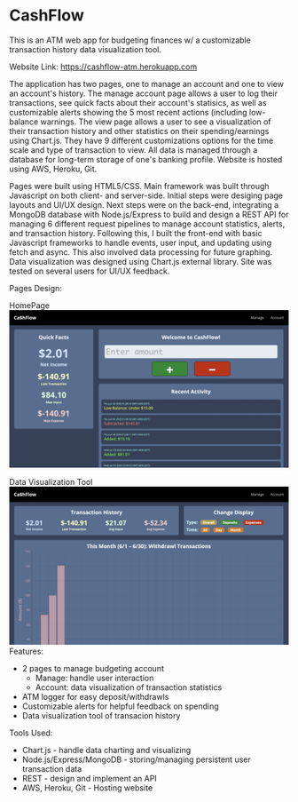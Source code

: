 # CashFlow

This is an ATM web app for budgeting finances w/ a customizable transaction history data visualization tool.

Website Link: https://cashflow-atm.herokuapp.com

The application has two pages, one to manage an account and one to view an account's history. The manage account page allows a user to log their transactions, see quick facts about their account's statisics, as well as customizable alerts showing the 5 most recent actions (including low-balance warnings. The view page allows a user to see a visualization of their transaction history and other statistics on their spending/earnings using Chart.js. They have 9 different customizations options for the time scale and type of transaction to view. All data is managed through a database for long-term storage of one's banking profile. Website is hosted using AWS, Heroku, Git.

Pages were built using HTML5/CSS. Main framework was built through Javascript on both client- and server-side. Initial steps were desiging page layouts and UI/UX design. Next steps were on the back-end, integrating a MongoDB database with Node.js/Express to build and design a REST API for managing 6 different request pipelines to manage account statistics, alerts, and transaction history. Following this, I built the front-end with basic Javascript frameworks to handle events, user input, and updating using fetch and async. This also involved data processing for future graphing. Data visualization was designed using Chart.js external library. Site was tested on several users for UI/UX feedback.

Pages Design:

  HomePage
  ![Screenshot](Homepage.jpg)
  
  Data Visualization Tool
  ![Screenshot](Graph.jpg)
Features:
- 2 pages to manage budgeting account
  - Manage: handle user interaction
  - Account: data visualization of transaction statistics
- ATM logger for easy deposit/withdrawls
- Customizable alerts for helpful feedback on spending
- Data visualization tool of transacion history

Tools Used:
- Chart.js - handle data charting and visualizing
- Node.js/Express/MongoDB - storing/managing persistent user transaction data
- REST - design and implement an API
- AWS, Heroku, Git - Hosting website
